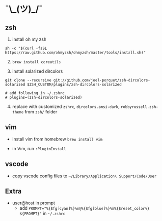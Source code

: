 # ¯\\\_(ツ)_/¯

## zsh

1. install oh my zsh
```
sh -c "$(curl -fsSL https://raw.github.com/ohmyzsh/ohmyzsh/master/tools/install.sh)"
```

2. `brew install coreutils`

3. install solarized dircolors
```
git clone --recursive git://github.com/joel-porquet/zsh-dircolors-solarized $ZSH_CUSTOM/plugins/zsh-dircolors-solarized

# add following in ~/.zshrc
# plugins=(zsh-dircolors-solarized)
```

4. replace with customized `zshrc`, `dircolors.ansi-dark`, `robbyrussell.zsh-theme` from `zsh/` folder

## vim

- install vim from homebrew `brew install vim`

- in Vim, run `:PluginInstall`

## vscode

- copy vscode config files to `~/Library/Application\ Support/Code/User`

## Extra
- user@host in prompt
  - add `PROMPT="%{$fg[cyan]%}%n@%{$fg[blue]%}%m%{$reset_color%} ${PROMPT}"` in `~/.zshrc`
